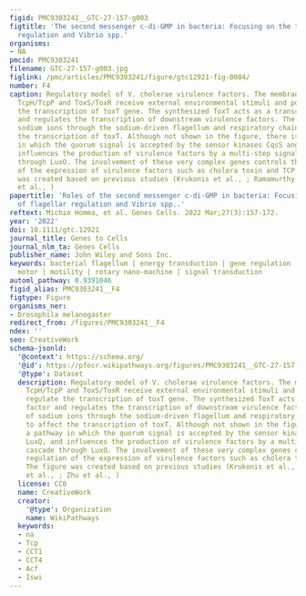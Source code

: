 ```yaml
---
figid: PMC9303241__GTC-27-157-g003
figtitle: 'The second messenger c‐di‐GMP in bacteria: Focusing on the topics of flagellar
  regulation and Vibrio spp.'
organisms:
- NA
pmcid: PMC9303241
filename: GTC-27-157-g003.jpg
figlink: /pmc/articles/PMC9303241/figure/gtc12921-fig-0004/
number: F4
caption: Regulatory model of V. cholerae virulence factors. The membrane proteins
  TcpH/TcpP and ToxS/ToxR receive external environmental stimuli and positively regulate
  the transcription of toxT gene. The synthesized ToxT acts as a transcription factor
  and regulates the transcription of downstream virulence factors. The movement of
  sodium ions through the sodium‐driven flagellum and respiratory chain seems to affect
  the transcription of toxT. Although not shown in the figure, there is a pathway
  in which the quorum signal is accepted by the sensor kinases CqsS and LuxQ, and
  influences the production of virulence factors by a multi‐step signaling cascade
  through LuxO. The involvement of these very complex genes controls the regulation
  of the expression of virulence factors such as cholera toxin and TCP. The figure
  was created based on previous studies (Krukonis et al., ; Ramamurthy et al., ; Zhu
  et al., )
papertitle: 'Roles of the second messenger c‐di‐GMP in bacteria: Focusing on the topics
  of flagellar regulation and Vibrio spp..'
reftext: Michio Homma, et al. Genes Cells. 2022 Mar;27(3):157-172.
year: '2022'
doi: 10.1111/gtc.12921
journal_title: Genes to Cells
journal_nlm_ta: Genes Cells
publisher_name: John Wiley and Sons Inc.
keywords: bacterial flagellum | energy transduction | gene regulation | molecular
  motor | motility | rotary nano‐machine | signal transduction
automl_pathway: 0.9391046
figid_alias: PMC9303241__F4
figtype: Figure
organisms_ner:
- Drosophila melanogaster
redirect_from: /figures/PMC9303241__F4
ndex: ''
seo: CreativeWork
schema-jsonld:
  '@context': https://schema.org/
  '@id': https://pfocr.wikipathways.org/figures/PMC9303241__GTC-27-157-g003.html
  '@type': Dataset
  description: Regulatory model of V. cholerae virulence factors. The membrane proteins
    TcpH/TcpP and ToxS/ToxR receive external environmental stimuli and positively
    regulate the transcription of toxT gene. The synthesized ToxT acts as a transcription
    factor and regulates the transcription of downstream virulence factors. The movement
    of sodium ions through the sodium‐driven flagellum and respiratory chain seems
    to affect the transcription of toxT. Although not shown in the figure, there is
    a pathway in which the quorum signal is accepted by the sensor kinases CqsS and
    LuxQ, and influences the production of virulence factors by a multi‐step signaling
    cascade through LuxO. The involvement of these very complex genes controls the
    regulation of the expression of virulence factors such as cholera toxin and TCP.
    The figure was created based on previous studies (Krukonis et al., ; Ramamurthy
    et al., ; Zhu et al., )
  license: CC0
  name: CreativeWork
  creator:
    '@type': Organization
    name: WikiPathways
  keywords:
  - na
  - Tcp
  - CCT1
  - CCT4
  - Acf
  - Iswi
---
```

